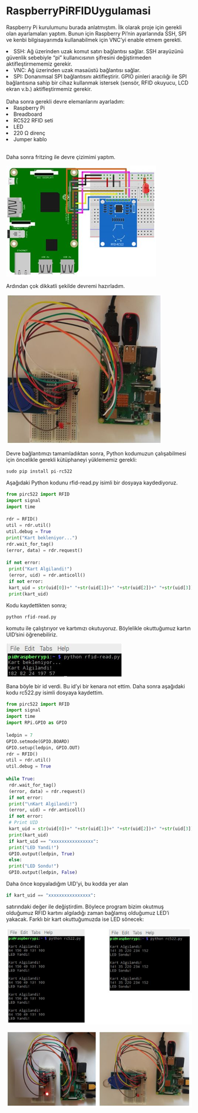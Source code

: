 # RaspberryPiRFIDUygulamasi
 
Raspberry Pi kurulumunu burada[](https://github.com/shrgrl/RPi-Kurulumu) anlatmıştım. İlk olarak proje için gerekli olan ayarlamaları yaptım. Bunun için Raspberry Pi’nin ayarlarında SSH, SPI ve kenbi bilgisayarımda kullanabilmek için VNC’yi enable etmem gerekti. 
<td>
 <li>SSH: Ağ üzerinden uzak komut satırı bağlantısı sağlar. SSH arayüzünü güvenlik sebebiyle “pi” kullanıcısının şifresini değiştirmeden aktifleştirmememiz gerekir.</li>
 <li>VNC: Ağ üzerinden uzak masaüstü bağlantısı sağlar.</li> 
 <li>SPI: Donanımsal SPI bağlantısını aktifleştirir. GPIO pinleri aracılığı ile SPI bağlantısına sahip bir cihaz kullanmak istersek (sensör, RFID okuyucu, LCD ekran v.b.) aktifleştirmemiz gerekir.</li>
</td>
<br>Daha sonra gerekli devre elemanlarını ayarladım:<br>
<td>
 <li>Raspberry Pi</li>
 <li>Breadboard</li>
 <li>RC522 RFID seti</li>
 <li>LED</li>
 <li>220 Ω direnç</li>
 <li>Jumper kablo</li>
</td>

<br>Daha sonra fritzing ile devre çizimimi yaptım.

![](https://github.com/shrgrl/RaspberryPiRFIDUygulamasi/blob/master/images/img1.jpg)

Ardından çok dikkatli şekilde devremi hazırladım.

![](https://github.com/shrgrl/RaspberryPiRFIDUygulamasi/blob/master/images/img2.jpg)

Devre bağlantımızı tamamladıktan sonra, Python kodumuzun çalışabilmesi için öncelikle gerekli kütüphaneyi yüklememiz gerekli:

```python
sudo pip install pi-rc522
```

Aşağıdaki Python kodunu rfid-read.py isimli bir dosyaya kaydediyoruz.

```python
from pirc522 import RFID
import signal
import time

rdr = RFID()
util = rdr.util()
util.debug = True
print("Kart bekleniyor...")
rdr.wait_for_tag()
(error, data) = rdr.request()

if not error:
 print("Kart Algilandi!")
 (error, uid) = rdr.anticoll()
 if not error:
 kart_uid = str(uid[0])+" "+str(uid[1])+" "+str(uid[2])+" "+str(uid[3])+" "+str(uid[4])
 print(kart_uid)
```

Kodu kaydettikten sonra;

```python
python rfid-read.py
```

komutu ile çalıştırıyor ve kartımızı okutuyoruz. Böylelikle okuttuğumuz kartın UID’sini öğrenebiliriz.

![](https://github.com/shrgrl/RaspberryPiRFIDUygulamasi/blob/master/images/img6.jpg)

Bana böyle bir id verdi. Bu id’yi bir kenara not ettim. Daha sonra aşağıdaki kodu rc522.py isimli dosyaya kaydettim.

```python
from pirc522 import RFID
import signal
import time
import RPi.GPIO as GPIO 

ledpin = 7
GPIO.setmode(GPIO.BOARD)
GPIO.setup(ledpin, GPIO.OUT)
rdr = RFID()
util = rdr.util()
util.debug = True

while True:
 rdr.wait_for_tag()
 (error, data) = rdr.request()
 if not error:
 print("\nKart Algilandi!")
 (error, uid) = rdr.anticoll()
 if not error:
 # Print UID
 kart_uid = str(uid[0])+" "+str(uid[1])+" "+str(uid[2])+" "+str(uid[3])+" "+str(uid[4])
 print(kart_uid)
 if kart_uid == "xxxxxxxxxxxxxxxx":
 print("LED Yandi!")
 GPIO.output(ledpin, True) 
 else: 
 print("LED Sondu!")
 GPIO.output(ledpin, False)
```

Daha önce kopyaladığım UID’yi, bu kodda yer alan

```python
if kart_uid == "xxxxxxxxxxxxxxxx":
```

satırındaki değer ile değiştirdim. Böylece program bizim okutmuş olduğumuz RFID kartını algıladığı zaman bağlamış olduğumuz LED’i yakacak. Farklı bir kart okuttuğumuzda ise LED sönecek:

![](https://github.com/shrgrl/RaspberryPiRFIDUygulamasi/blob/master/images/img9.jpg)

![](https://github.com/shrgrl/RaspberryPiRFIDUygulamasi/blob/master/images/img10.jpg)




